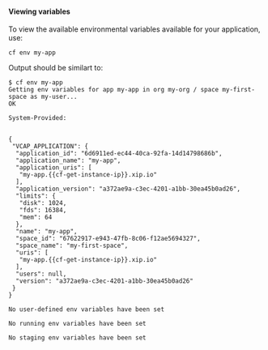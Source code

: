 #### Viewing variables

To view the available environmental variables available for your application, use:

```
cf env my-app
```

Output should be similart to:

```
$ cf env my-app
Getting env variables for app my-app in org my-org / space my-first-space as my-user...
OK

System-Provided:


{
 "VCAP_APPLICATION": {
  "application_id": "6d6911ed-ec44-40ca-92fa-14d14798686b",
  "application_name": "my-app",
  "application_uris": [
   "my-app.{{cf-get-instance-ip}}.xip.io"
  ],
  "application_version": "a372ae9a-c3ec-4201-a1bb-30ea45b0ad26",
  "limits": {
   "disk": 1024,
   "fds": 16384,
   "mem": 64
  },
  "name": "my-app",
  "space_id": "67622917-e943-47fb-8c06-f12ae5694327",
  "space_name": "my-first-space",
  "uris": [
   "my-app.{{cf-get-instance-ip}}.xip.io"
  ],
  "users": null,
  "version": "a372ae9a-c3ec-4201-a1bb-30ea45b0ad26"
 }
}

No user-defined env variables have been set

No running env variables have been set

No staging env variables have been set
```
